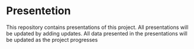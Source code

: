# Presentetion
This repository contains presentations of this project. All presentations will be updated by adding updates.
All data presented in the presentations will be updated as the project progresses
